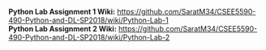 **Python Lab Assignment 1 Wiki:** https://github.com/SaratM34/CSEE5590-490-Python-and-DL-SP2018/wiki/Python-Lab-1 <br />
**Python Lab Assignment 2 Wiki:** https://github.com/SaratM34/CSEE5590-490-Python-and-DL-SP2018/wiki/Python-Lab-2
